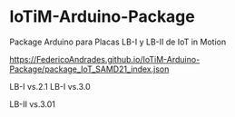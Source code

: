 # IoTiM-Arduino-Package
 Package Arduino para Placas LB-I y LB-II de IoT in Motion

 https://FedericoAndrades.github.io/IoTiM-Arduino-Package/package_IoT_SAMD21_index.json

 LB-I vs.2.1
 LB-I vs.3.0

 LB-II vs.3.01
 

